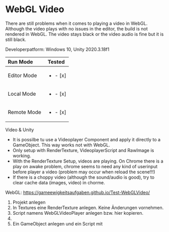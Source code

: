 # WebGL Video

There are still problems when it comes to playing a video in WebGL. Although the video plays with no issues in the editor, the build is not rendered in WebGL. The video stays black or the video audio is fine but it is still black.

Developerpatform: Windows 10, Unity 2020.3.18f1

| Run Mode    |Tested |
| :---        |:---:  |
| Editor Mode | <ul><li>- [x] </li></ul> |
| Local Mode  | <ul><li>- [x] </li></ul> |
| Remote Mode | <ul><li>- [x] </li></ul> |

Video & Unity
+ It is possilbe tu use a Videoplayer Component and apply it directly to a GameObject. This way works not with WebGL.
+ Only setup with RenderTexture, VideoplayerScript and RawImage is working. 
+ With the RenderTexture Setup, videos are playing. On Chrome there is a play on awake problem, chrome seems to need any kind of userinput before player a video (problem may occur when reload the scene!!!) 
+ If there is a choppy video (although the sound/audio is good), try to clear cache data (images, video) in chorme.

WebGL: https://gameewigkeitsaufgaben.github.io/Test-WebGLVideo/


1) Projekt anlegen
2) In Textures eine RenderTexture anlegen. Keine Änderungen vornehmen.
3) Script namens WebGLVideoPlayer anlegen bzw. hier kopieren.  
4) 
5) Ein GameObject anlegen und ein Script mit 

